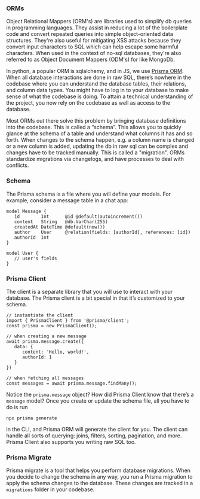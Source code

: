 ### ORMs
Object Relational Mappers (ORM's) are libraries used to simplify db queries in programming languages. 
They assist in reducing a lot of the boilerplate code and convert repeated queries into simple 
object-oriented data structures. They're also useful for mitigating XSS attacks because they convert 
input characters to SQL which can help escape some harmful characters. When used in the context of 
no-sql databases, they're also referred to as Object Document Mappers (ODM's) for like MongoDb. <br>

In python, a popular ORM is sqlalchemy, and in JS, we use [Prisma ORM](https://www.prisma.io/orm). When 
all database interactions are done in raw SQL, there’s nowhere in the codebase where you can understand 
the database tables, their relations, and column data types. You might have to log in to your database to 
make sense of what the codebase is doing. To attain a technical understanding of the project, you now 
rely on the codebase as well as access to the database. <br>

Most ORMs out there solve this problem by bringing database definitions into the codebase. This is called 
a “schema”. This allows you to quickly glance at the schema of a table and understand what columns it has 
and so forth. When changes to the schema happen, e.g. a column name is changed or a new column is added, 
updating the db in raw sql can be complex and changes have to be tracked manually. This is called a 
"migration". ORMs standardize migrations via changelogs, and have processes to deal with conflicts. <br>

### Schema
The Prisma schema is a file where you will define your models. For example, consider a message table in a 
chat app:
```JS
model Message {
   id        Int      @id @default(autoincrement())
   content   String   @db.VarChar(255) 
   createdAt DateTime @default(now())
   author    User     @relation(fields: [authorId], references: [id])
   authorId  Int     
}

model User {
   // user's fields
}
```

### Prisma Client
The client is a separate library that you will use to interact with your database. The Prisma client is a 
bit special in that it’s customized to your schema.
```JS
// instantiate the client
import { PrismaClient } from '@prisma/client';
const prisma = new PrismaClient();

// when creating a new message
await prisma.message.create({
   data: {
      content: 'Hello, world!',
      authorId: 1
   }
})

// when fetching all messages
const messages = await prisma.message.findMany();
```
Notice the `prisma.message` object? How did Prisma Client know that there’s a `message` model? Once you 
create or update the schema file, all you have to do is run
```JS
npx prisma generate
```
in the CLI, and Prisma ORM will generate the client for you. The client can handle all sorts of querying: 
joins, filters, sorting, pagination, and more. Prisma Client also supports you writing raw SQL too.

### Prisma Migrate
Prisma migrate is a tool that helps you perform database migrations. When you decide to change the schema 
in any way, you run a Prisma migration to apply the schema changes to the database. These changes are 
tracked in a `migrations` folder in your codebase.